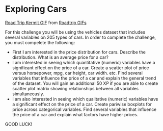 # Exploring Cars
<div class="tenor-gif-embed" data-postid="10250854" data-share-method="host" data-width="100%" data-aspect-ratio="1.8032786885245902"><a href="https://tenor.com/view/road-trip-kermit-gif-10250854">Road Trip Kermit GIF</a> from <a href="https://tenor.com/search/roadtrip-gifs">Roadtrip GIFs</a></div><script type="text/javascript" async src="https://tenor.com/embed.js"></script>

For this challenge you will be using the vehicles dataset that includes several variables on 205 types of cars. In order to complete the challenge, you must compelete the following: 

* First I am interested in the price distribution for cars. Describe the distribution. What is an average price for a car? 
* I am interested in seeing which quantitative (numeric) variables have a significant effect on the price of a car. Create a scatter plot of price versus horsepower, mpg, car height, car width. etc. Find several variables that influence the price of a car and explain the general trend of the dataset. You will gain an additional 50 XP if you are able to create scatter plot matrix showing relationships between all variables simultaneously. 
* I am also interested in seeing which qualitative (numeric) variables have a significant effect on the price of a car. Create pariwise boxplots for price across categorical variables. Find several variables that influence the price of a car and explain what factors have higher prices. 

GOOD LUCK! 
